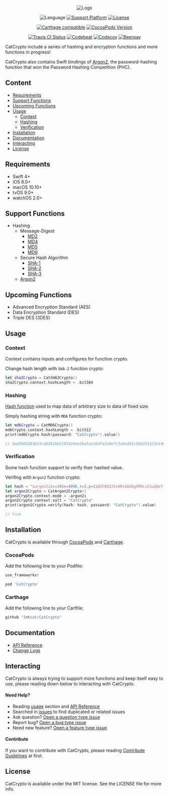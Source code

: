 <p align="center">
	<img src="https://github.com/ImKcat/CatCrypto/raw/master/CatCrypto-Logo.png" alt="Logo">
</p>

<p align="center">
	<img src="https://img.shields.io/badge/Language-swift4-EF5138.svg?style=flat" alt="Language">
	<a href="http://cocoapods.org/pods/CatCrypto"><img src="https://img.shields.io/cocoapods/p/CatCrypto.svg?style=flat" alt="Support Platform"></a>
	<a href="http://cocoapods.org/pods/CatCrypto"><img src="https://img.shields.io/cocoapods/l/CatCrypto.svg?style=flat" alt="License"></a>
</p>

<p align="center">
	<a href="https://github.com/Carthage/Carthage"><img src="https://img.shields.io/badge/Carthage-compatible-4BC51D.svg?style=flat" alt="Carthage compatible"></a>
	<a href="http://cocoapods.org/pods/CatCrypto"><img src="https://img.shields.io/cocoapods/v/CatCrypto.svg?style=flat" alt="CocoaPods Version"></a>
</p>

<p align="center">
	<a href="https://travis-ci.org/ImKcat/CatCrypto"><img src="http://img.shields.io/travis/ImKcat/CatCrypto.svg?style=flat" alt="Travis CI Status"></a>
	<a href="https://codebeat.co/projects/github-com-imkcat-catcrypto-master"><img src="https://codebeat.co/badges/003d39ba-cbd6-4166-ab28-57630fc60f9f" alt="Codebeat"></a>
    	<a href="https://codecov.io/gh/ImKcat/CatCrypto"><img src="https://codecov.io/gh/ImKcat/CatCrypto/branch/master/graph/badge.svg" alt="Codecov"></a>
	<a href="https://beerpay.io/ImKcat/CatCrypto"><img src="https://beerpay.io/ImKcat/CatCrypto/badge.svg?style=flat" alt="Beerpay"></a>
</p>

CatCrypto include a series of hashing and encryption functions and more functions in progress!

CatCrypto also contains Swift bindings of [Argon2](https://github.com/P-H-C/phc-winner-argon2), the password-hashing function that won the Password Hashing Competition (PHC).


## Content

- [Requirements](#requirements)
- [Support Functions](#support-functions)
- [Upcoming Functions](#upcoming-functions)
- [Usage](#usage)
    + [Context](#context)
    + [Hashing](#hashing)
    + [Verification](#verification)
- [Installation](#installation)
- [Documentation](#documentation)
- [Interacting](#interacting)
- [License](#license)


## Requirements

- Swift 4+
- iOS 8.0+
- macOS 10.10+
- tvOS 9.0+
- watchOS 2.0+


## Support Functions

- Hashing
    + Message-Digest
  		* [MD2](https://tools.ietf.org/html/rfc1319)
  		* [MD4](https://tools.ietf.org/html/rfc1320)
  		* [MD5](https://tools.ietf.org/html/rfc1321)
  		* [MD6](http://groups.csail.mit.edu/cis/md6/)
    + Secure Hash Algorithm
        * [SHA-1](https://csrc.nist.gov/csrc/media/publications/fips/180/4/final/documents/fips180-4-draft-aug2014.pdf)
        * [SHA-2](https://csrc.nist.gov/csrc/media/publications/fips/180/4/final/documents/fips180-4-draft-aug2014.pdf)
        * [SHA-3](http://nvlpubs.nist.gov/nistpubs/FIPS/NIST.FIPS.202.pdf)
	+ [Argon2](https://github.com/P-H-C/phc-winner-argon2)

## Upcoming Functions

- Advanced Encryption Standard (AES)
- Data Encryption Standard (DES)
- Triple DES (3DES)


## Usage

### Context

Context contains inputs and configures for function crypto.

Change hash length with `SHA-2` function crypto:

``` swift
let sha2Crypto = CatSHA2Crypto()
sha2Crypto.context.hashLength = .bit384
```


### Hashing

[Hash function](https://en.wikipedia.org/wiki/Hash_function) used to map data of arbitrary size to data of fixed size.

Simply hashing string with `MD6` function crypto:

``` swift
let md6Crypto = CatMD6Crypto()
md6Crypto.context.hashLength = .bit512
print(md6Crypto.hash(password: "CatCrypto").value!)

// 3ad3003383633c40281bb5185424ee56a5a1c6dfa3a0e7c3a9e381c58d253323e146feb3f04cb9ebcde47186e042ce63109b8d19f3ca760ea00c90654eb2b272
```


### Verification

Some hash function support to verify their hashed value.

Verifing with `Argon2` function crypto:

``` swift
let hash = "$argon2i$v=19$m=4096,t=3,p=1$Q2F0Q3J5cHRv$Ad6gXMVLvZ3uQOeTi6nCmU4Ns2/nPDfPD5B3yyebv8k"
let argon2Crypto = CatArgon2Crypto()
argon2Crypto.context.mode = .argon2i
argon2Crypto.context.salt = "CatCrypto"
print(argon2Crypto.verify(hash: hash, password: "CatCrypto").value)

// true
```


## Installation

CatCrypto is available through [CocoaPods](http://cocoapods.org) and [Carthage](https://github.com/Carthage/Carthage).


### CocoaPods

Add the following line to your Podfile:

```ruby
use_frameworks!

pod 'CatCrypto'
```


### Carthage

Add the following line to your Cartfile:

```ruby
github "ImKcat/CatCrypto"
```


## Documentation

- [API Reference](https://imkcat.github.io/CatCrypto/)
- [Change Logs](https://github.com/ImKcat/CatCrypto/blob/master/CHANGELOG.md)


## Interacting

CatCrypto is always trying to support more functions and keep itself easy to use, please reading down below to interacting with CatCrypto.

#### Need Help?

- Reading [usage](https://github.com/ImKcat/CatCrypto#usage) section and [API Reference](https://imkcat.github.io/CatCrypto/)
- Searched in [issues](https://github.com/ImKcat/CatCrypto/issues) to find duplicated or related issues
- Ask question? [Open a question type issue](https://github.com/ImKcat/CatCrypto/issues/new)
- Report bug? [Open a bug type issue](https://github.com/ImKcat/CatCrypto/issues/new)
- Need new feature? [Open a feature type issue](https://github.com/ImKcat/CatCrypto/issues/new)


#### Contribute

If you want to contribute with CatCrypto, please reading [Contribute Guidelines](https://github.com/ImKcat/CatCrypto/blob/master/CONTRIBUTING.md) at first.


## License

CatCrypto is available under the MIT license. See the LICENSE file for more info.
